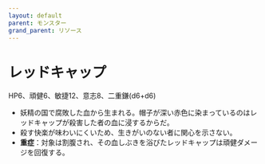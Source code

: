 ```yaml
---
layout: default
parent: モンスター
grand_parent: リソース
---
```


# レッドキャップ

HP6、頑健6、敏捷12、意志8、二重鎌(d6+d6)

- 妖精の国で腐敗した血から生まれる。帽子が深い赤色に染まっているのはレッドキャップが殺害した者の血に浸するからだ。
- 殺す快楽が味わいにくいため、生きがいのない者に関心を示さない。
- **重症**：対象は割腹され、その血しぶきを浴びたレッドキャップは頑健ダメージを回復する。
